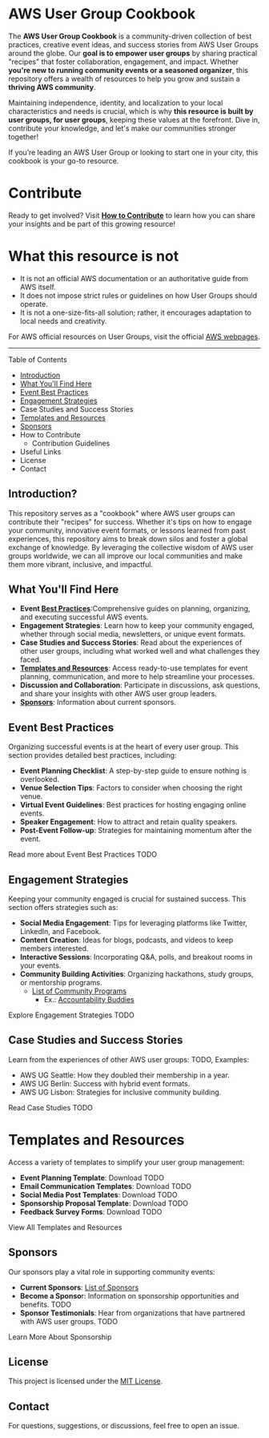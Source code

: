# AWS User Group Cookbook

The **AWS User Group Cookbook** is a community-driven collection of best practices, creative event ideas, and success stories from AWS User Groups around the globe. Our **goal is to empower user groups** by sharing practical "recipes" that foster collaboration, engagement, and impact. Whether **you're new to running community events or a seasoned organizer**, this repository offers a wealth of resources to help you grow and sustain a **thriving AWS community**.

Maintaining independence, identity, and localization to your local characteristics and needs is crucial, which is why **this resource is built by user groups, for user groups**, keeping these values at the forefront. Dive in, contribute your knowledge, and let's make our communities stronger together!

If you’re leading an AWS User Group or looking to start one in your city, this cookbook is your go-to resource.

# Contribute
Ready to get involved? Visit [**How to Contribute**](/how-to-contribute.md) to learn how you can share your insights and be part of this growing resource!

# What this resource is not
- It is not an official AWS documentation or an authoritative guide from AWS itself.
- It does not impose strict rules or guidelines on how User Groups should operate.
- It is not a one-size-fits-all solution; rather, it encourages adaptation to local needs and creativity.

For AWS official resources on User Groups, visit the official [AWS webpages](https://aws.amazon.com/developer/community/usergroups/?community-user-groups-cards.sort-by=item.additionalFields.ugName&community-user-groups-cards.sort-order=asc&awsf.location=*all&awsf.category=*all).

---

Table of Contents

- [Introduction](#introduction)
- [What You'll Find Here](#what-youll-find-here)
- [Event Best Practices](#event-best-practices)
- [Engagement Strategies](#engagement-strategies)
- Case Studies and Success Stories
- [Templates and Resources](#templates-and-resources)
- [Sponsors](#sponsors)
- How to Contribute
  - Contribution Guidelines
- Useful Links
- License
- Contact

## Introduction?

This repository serves as a "cookbook" where AWS user groups can contribute their "recipes" for success. Whether it's tips on how to engage your community, innovative event formats, or lessons learned from past experiences, this repository aims to break down silos and foster a global exchange of knowledge. By leveraging the collective wisdom of AWS user groups worldwide, we can all improve our local communities and make them more vibrant, inclusive, and impactful.

## What You'll Find Here

- **Event [Best Practices](./best_practices.md)**:Comprehensive guides on planning, organizing, and executing successful AWS events. 
- **Engagement Strategies**: Learn how to keep your community engaged, whether through social media, newsletters, or unique event formats.
- **Case Studies and Success Stories**: Read about the experiences of other user groups, including what worked well and what challenges they faced.
- **[Templates and Resources](templates-and-resources/README.md)**: Access ready-to-use templates for event planning, communication, and more to help streamline your processes.
- **Discussion and Collaboration**: Participate in discussions, ask questions, and share your insights with other AWS user group leaders.
- **[Sponsors](sponsors/README.md)**: Information about current sponsors.

## Event Best Practices

Organizing successful events is at the heart of every user group. This section provides detailed best practices, including:
- **Event Planning Checklist**: A step-by-step guide to ensure nothing is overlooked.
- **Venue Selection Tips**: Factors to consider when choosing the right venue.
- **Virtual Event Guidelines**: Best practices for hosting engaging online events.
- **Speaker Engagement**: How to attract and retain quality speakers.
- **Post-Event Follow-up**: Strategies for maintaining momentum after the event.

Read more about Event Best Practices TODO

## Engagement Strategies

Keeping your community engaged is crucial for sustained success. This section offers strategies such as:
- **Social Media Engagement**: Tips for leveraging platforms like Twitter, LinkedIn, and Facebook.
- **Content Creation**: Ideas for blogs, podcasts, and videos to keep members interested.
- **Interactive Sessions**: Incorporating Q&A, polls, and breakout rooms in your events.
- **Community Building Activities**: Organizing hackathons, study groups, or mentorship programs.
  - [List of Community Programs](/programs/readme.md)
    - Ex.: [Accountability Buddies](/programs/accountability-buddies.md)

Explore Engagement Strategies TODO

## Case Studies and Success Stories

Learn from the experiences of other AWS user groups:
TODO, Examples:
- AWS UG Seattle: How they doubled their membership in a year.
- AWS UG Berlin: Success with hybrid event formats.
- AWS UG Lisbon: Strategies for inclusive community building.

Read Case Studies TODO



# Templates and Resources

Access a variety of templates to simplify your user group management:
- **Event Planning Template**: Download TODO
- **Email Communication Templates**: Download TODO
- **Social Media Post Templates**: Download TODO
- **Sponsorship Proposal Template**: Download TODO
- **Feedback Survey Forms**: Download TODO

View All Templates and Resources

## Sponsors

Our sponsors play a vital role in supporting community events:
- **Current Sponsors**: [List of Sponsors](sponsors/README.md)
- **Become a Sponso**r: Information on sponsorship opportunities and benefits. TODO
- **Sponsor Testimonials**: Hear from organizations that have partnered with AWS user groups. TODO

Learn More About Sponsorship


## License

This project is licensed under the [MIT License](LICENSE).

## Contact

For questions, suggestions, or discussions, feel free to open an issue.
